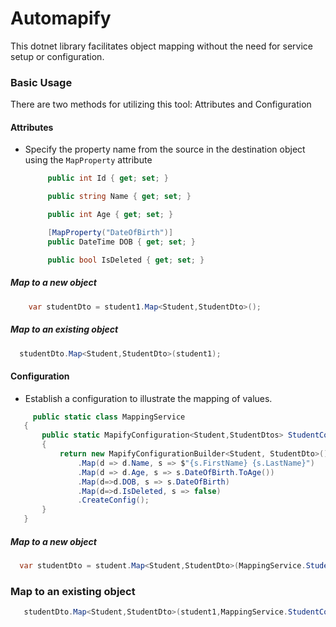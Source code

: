 # Automapify
This dotnet library facilitates object mapping without the need for service setup or configuration.

### Basic Usage
There are two methods for utilizing this tool: Attributes and Configuration
#### **Attributes**

- Specify the property name from the source in the destination object using the `MapProperty` attribute

   ```csharp
        public int Id { get; set; }

        public string Name { get; set; }

        public int Age { get; set; }

        [MapProperty("DateOfBirth")]
        public DateTime DOB { get; set; }

        public bool IsDeleted { get; set; }
   ```

##### Map to a new object
```csharp
    var studentDto = student1.Map<Student,StudentDto>();
```

##### Map to an existing object

  ```csharp
    studentDto.Map<Student,StudentDto>(student1);
  ```

#### **Configuration**

- Establish a configuration to illustrate the mapping of values.

 ```csharp
      public static class MappingService
    {
        public static MapifyConfiguration<Student,StudentDtos> StudentConfig()
        {
            return new MapifyConfigurationBuilder<Student, StudentDto>()
                .Map(d => d.Name, s => $"{s.FirstName} {s.LastName}")
                .Map(d => d.Age, s => s.DateOfBirth.ToAge())
                .Map(d=>d.DOB, s => s.DateOfBirth)
                .Map(d=>d.IsDeleted, s => false)
                .CreateConfig();
        }
    }
 ```

##### Map to a new object

  ```csharp
    var studentDto = student.Map<Student,StudentDto>(MappingService.StudentConfig());
  ```

### Map to an existing object

```csharp
   studentDto.Map<Student,StudentDto>(student1,MappingService.StudentConfig());
```

